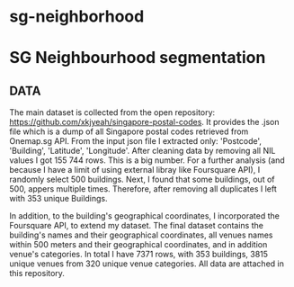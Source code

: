 # sg-neighborhood

# SG Neighbourhood segmentation

## DATA

The main dataset is collected from the open repository: https://github.com/xkjyeah/singapore-postal-codes. It provides the .json file which is a dump of all Singapore postal codes retrieved from Onemap.sg API. From the input json file I extracted only: 'Postcode', 'Building', 'Latitude', 'Longitude'. After cleaning data by removing all NIL values I got 155 744 rows. This is a big number. For a further analysis (and because I have a limit of using external libray like Foursquare API), I randomly select 500 buildings. Next, I found that some buildings, out of 500, appers multiple times. Therefore, after removing all duplicates I left with 353 unique Buildings.

In addition, to the building's geographical coordinates, I incorporated the Foursquare API, to extend my dataset. The final dataset contains  the building's names and their geographical coordinates, all venues names  within 500 meters and their geographical coordinates, and in addition venue's categories. In total I have 7371 rows, with 353 buildings, 3815 unique venues from 320 unique venue categories. All data are attached in this repository.
